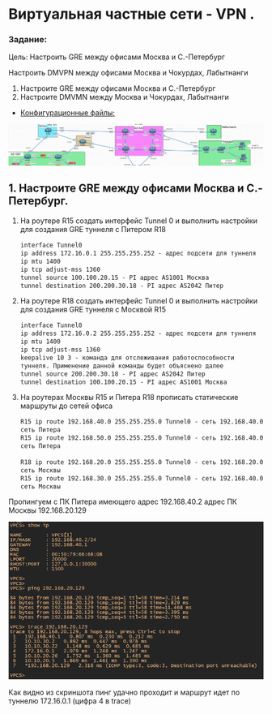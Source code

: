 #  Виртуальная частные сети - VPN .

###  Задание:

Цель: Настроить GRE между офисами Москва и С.-Петербург

Настроить DMVPN между офисами Москва и Чокурдах, Лабытнанги

1. Настроите GRE между офисами Москва и С.-Петербург
2. Настроите DMVMN между Москва и Чокурдах, Лабытнанги




- [Конфигурационные файлы;](config/)

![](Shema.png)

## 1. Настроите GRE между офисами Москва и С.-Петербург.

 1. На роутере R15 создать интерфейс Tunnel 0 и выполнить настройки для создания GRE туннеля с Питером R18

        interface Tunnel0
        ip address 172.16.0.1 255.255.255.252 - адрес подсети для туннеля
        ip mtu 1400
        ip tcp adjust-mss 1360
        tunnel source 100.100.20.15 - PI адрес AS1001 Москва
        tunnel destination 200.200.30.18 - PI адрес AS2042 Питер

 2. На роутере R18 создать интерфейс Tunnel 0 и выполнить настройки для создания GRE туннеля с Москвой R15

        interface Tunnel0
        ip address 172.16.0.2 255.255.255.252 - адрес подсети для туннеля
        ip mtu 1400
        ip tcp adjust-mss 1360
        keepalive 10 3 - команда для отслеживания работоспособности туннеля. Применение данной команды будет объяснено далее
        tunnel source 200.200.30.18 - PI адрес AS2042 Питер
        tunnel destination 100.100.20.15 - PI адрес AS1001 Москва
        
  3. На роутерах Москвы R15 и Питера R18 прописать статические маршруты до сетей офиса
  
         R15 ip route 192.168.40.0 255.255.255.0 Tunnel0 - сеть 192.168.40.0 сеть Питера
         R15 ip route 192.168.50.0 255.255.255.0 Tunnel0 - сеть 192.168.40.0 сеть Питера
         
         R18 ip route 192.168.20.0 255.255.255.0 Tunnel0 - сеть 192.168.20.0 сеть Москвы
         R15 ip route 192.168.30.0 255.255.255.0 Tunnel0 - сеть 192.168.40.0 сеть Москвы
         
  Пропингуем с ПК Питера имеющего адрес 192.168.40.2 адрес ПК Москвы 192.168.20.129
  
  ![](pingVPC8.png)
  
  Как видно из скриншота пинг удачно проходит и маршрут идет по туннелю 172.16.0.1 (цифра 4 в trace)
